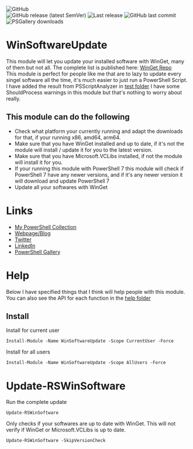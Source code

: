 ![GitHub](https://img.shields.io/github/license/rstolpe/WinSoftwareUpdate?style=plastic)  
![GitHub release (latest SemVer)](https://img.shields.io/github/v/release/rstolpe/WinSoftwareUpdate?sort=semver&style=plastic)  ![Last release](https://img.shields.io/github/release-date/rstolpe/WinSoftwareUpdate?style=plastic)
![GitHub last commit](https://img.shields.io/github/last-commit/rstolpe/WinSoftwareUpdate?style=plastic)  
![PSGallery downloads](https://img.shields.io/powershellgallery/dt/WinSoftwareUpdate?style=plastic)
  
# WinSoftwareUpdate
This module will let you update your installed software with WinGet, many of them but not all. The complete list is published here: [WinGet Repo](https://github.com/microsoft/winget-cli)  
This module is perfect for people like me that are to lazy to update every singel software all the time, it's much easier to just run a PowerShell Script.  
I have added the result from PSScriptAnalyzer in [test folder](https://github.com/rstolpe/WinSoftwareUpdate/tree/main/test) I have some ShouldProcess warnings in this module but that's nothing to worry about really.

## This module can do the following
- Check what platform your currently running and adapt the downloads for that, if your running x86, amd64, arm64.
- Make sure that you have WinGet installed and up to date, if it's not the module will install / update it for you to the latest version.
- Make sure that you have Microsoft.VCLibs installed, if not the module will install it for you.
- If your running this module with PowerShell 7 this module will check if PowerShell 7 have any newer versions, and if it's any newer version it will download and update PowerShell 7
- Update all your softwares with WinGet

# Links
* [My PowerShell Collection](https://github.com/rstolpe/PSCollection)
* [Webpage/Blog](https://www.stolpe.io)
* [Twitter](https://twitter.com/rstolpes)
* [LinkedIn](https://www.linkedin.com/in/rstolpe/)
* [PowerShell Gallery](https://www.powershellgallery.com/profiles/rstolpe)

# Help
Below I have specified things that I think will help people with this module.  
You can also see the API for each function in the [help folder](https://github.com/rstolpe/WinSoftwareUpdate/tree/main/help)

## Install
Install for current user
```
Install-Module -Name WinSoftwareUpdate -Scope CurrentUser -Force
```
  
Install for all users
```
Install-Module -Name WinSoftwareUpdate -Scope AllUsers -Force
```

# Update-RSWinSoftware
Run the complete update
````
Update-RSWinSoftware
````
  
Only checks if your softwares are up to date with WinGet. This will not verify if WinGet or Microsoft.VCLibs is up to date.
````
Update-RSWinSoftware -SkipVersionCheck
````


